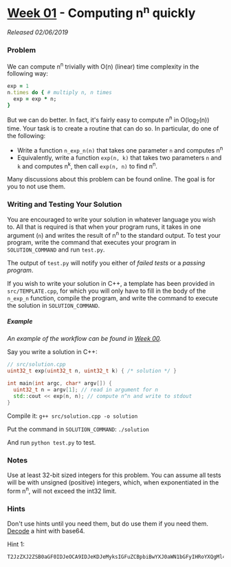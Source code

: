 # [Week 01](./01) - Computing n<sup>n</sup> quickly

_Released 02/06/2019_

### Problem

We can compute n<sup>n</sup> trivially with O(n) (linear) time complexity in the
following way:

```ruby
exp = 1
n.times do { # multiply n, n times
  exp = exp * n;
}
```

But we can do better. In fact, it's fairly easy to compute n<sup>n</sup> in
O(log<sub>2</sub>(n)) time. Your task is to create a routine that can do so.
In particular, do one of the following:

- Write a function `n_exp_n(n)` that takes one parameter `n` and computes
  n<sup>n</sup>
- Equivalently, write a function `exp(n, k)` that takes two parameters `n` and
  `k` and computes n<sup>k</sup>, then call `exp(n, n)` to find n<sup>n</sup>.

Many discussions about this problem can be found online. The goal is for you to
not use them.

### Writing and Testing Your Solution

You are encouraged to write your solution in whatever language you wish to. All
that is required is that when your program runs, it takes in one argument (`n`)
and writes the result of n<sup>n</sup> to the standard output. To test your
program, write the command that executes your program in `SOLUTION_COMMAND` and
run `test.py`.

The output of `test.py` will notify you either of _failed tests_ or a _passing
program_.

If you wish to write your solution in C++, a template has been provided in
`src/TEMPLATE.cpp`, for which you will only have to fill in the body of
the `n_exp_n` function, compile the program, and write the command to execute
the solution in `SOLUTION_COMMAND`.

##### Example

_An example of the workflow can be found in [Week 00](../00-EXAMPLE)._

Say you write a solution in C++:

```cpp
// src/solution.cpp
uint32_t exp(uint32_t n, uint32_t k) { /* solution */ }

int main(int argc, char* argv[]) {
  uint32_t n = argv[1]; // read in argument for n
  std::cout << exp(n, n); // compute n^n and write to stdout
}
```

Compile it: `g++ src/solution.cpp -o solution`

Put the command in `SOLUTION_COMMAND`: `./solution`

And run `python test.py` to test.

### Notes

Use at least 32-bit sized integers for this problem. You can assume all tests
will be with unsigned (positive) integers, which, when exponentiated in the form
n<sup>n</sup>, will not exceed the int32 limit.

### Hints

Don't use hints until you need them, but do use them if you need them.
[Decode](https://www.base64decode.org) a hint with base64.

Hint 1:

```
T2JzZXJ2ZSB0aGF0IDJeOCA9IDJeKDJeMyksIGFuZCBpbiBwYXJ0aWN1bGFyIHRoYXQgMl4zID0gOCBpbXBsaWVzIGxvZ18yKDgpID0gMy4=
```
